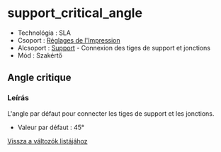 # support\_critical\_angle

* Technológia : SLA
* Csoport : [Réglages de l'Impression](../sla_printer/sla_parameters.md)
* Alcsoport : [Support](../print_settings/print_settings.md#support) - Connexion des tiges de support et jonctions
* Mód : Szakértő

## Angle critique

### Leírás

L'angle par défaut pour connecter les tiges de support et les jonctions.

* Valeur par défaut : 45°

[Vissza a változók listájához](variable_list.md)

